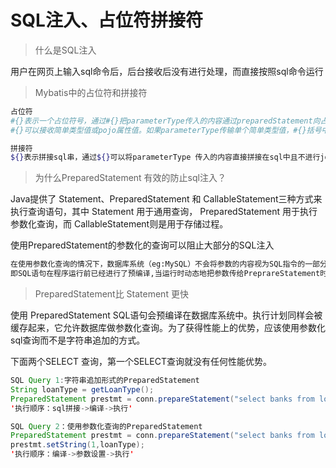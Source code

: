 # SQL注入、占位符拼接符

> 什么是SQL注入

用户在网页上输入sql命令后，后台接收后没有进行处理，而直接按照sql命令运行

> Mybatis中的占位符和拼接符

```sh
占位符
#{}表示一个占位符号，通过#{}把parameterType传入的内容通过preparedStatement向占位符中设置值，自动进行java类型和jdbc类型转换，#{}可以有效防止sql注入。
#{}可以接收简单类型值或pojo属性值。如果parameterType传输单个简单类型值，#{}括号中可以是value或其它名称。
```

```sh
拼接符
${}表示拼接sql串，通过${}可以将parameterType 传入的内容直接拼接在sql中且不进行jdbc类型转换，${}可以接收简单类型值或pojo属性值，如果parameterType传输单个简单类型值，${}括号中只能是value。
```

> 为什么PreparedStatement 有效的防止sql注入？

Java提供了 Statement、PreparedStatement 和 CallableStatement三种方式来执行查询语句，其中 Statement 用于通用查询， PreparedStatement 用于执行参数化查询，而 CallableStatement则是用于存储过程。

使用PreparedStatement的参数化的查询可以阻止大部分的SQL注入

```sh
在使用参数化查询的情况下，数据库系统（eg:MySQL）不会将参数的内容视为SQL指令的一部分来处理，而是在数据库完成SQL指令的编译后，才套用参数运行，因此就算参数中含有破坏性的指令，也不会被数据库所运行。
即SQL语句在程序运行前已经进行了预编译,当运行时动态地把参数传给PreprareStatement时，即使参数里有敏感字符如 or '1=1'、数据库也会作为一个参数一个字段的属性值来处理而不会作为一个SQL指令。
```

> PreparedStatement比 Statement 更快

使用 PreparedStatement SQL语句会预编译在数据库系统中。执行计划同样会被缓存起来，它允许数据库做参数化查询。为了获得性能上的优势，应该使用参数化sql查询而不是字符串追加的方式。

下面两个SELECT 查询，第一个SELECT查询就没有任何性能优势。

```java
SQL Query 1:字符串追加形式的PreparedStatement
String loanType = getLoanType();
PreparedStatement prestmt = conn.prepareStatement("select banks from loan where loan_type=" + loanType);
'执行顺序：sql拼接->编译->执行'

SQL Query 2：使用参数化查询的PreparedStatement
PreparedStatement prestmt = conn.prepareStatement("select banks from loan where loan_type=?");
prestmt.setString(1,loanType);
'执行顺序：编译->参数设置->执行'
```

